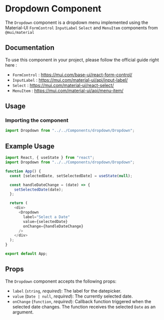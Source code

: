 # Dropdown Component

The `Dropdown` component is a dropdown menu implemented using the Material-UI `FormControl` `InputLabel` `Select` and `MenuItem` components from `@mui/material`

## Documentation

To use this component in your project, please follow the official guide right here :

- `FormControl` : https://mui.com/base-ui/react-form-control/
- `InputLabel` : https://mui.com/material-ui/api/input-label/
- `Select` : https://mui.com/material-ui/react-select/
- `MenuItem` : https://mui.com/material-ui/api/menu-item/

## Usage

### Importing the component

```js
import Dropdown from "../../Components/dropdown/Dropdown";
```

## Example Usage

```js
import React, { useState } from "react";
import Dropdown from "../../Components/dropdown/Dropdown";

function App() {
  const [selectedDate, setSelectedDate] = useState(null);

  const handleDateChange = (date) => {
    setSelectedDate(date);
  };

  return (
    <div>
      <Dropdown
        label="Select a Date"
        value={selectedDate}
        onChange={handleDateChange}
      />
    </div>
  );
}

export default App;
```

## Props

The `Dropdown` component accepts the following props:

- `label` (`string`, _required_): The label for the datepicker.
- `value` (`Date | null`, _required_): The currently selected date.
- `onChange` (`function`, _required_): Callback function triggered when the selected date changes. The function receives the selected `Date` as an argument.
